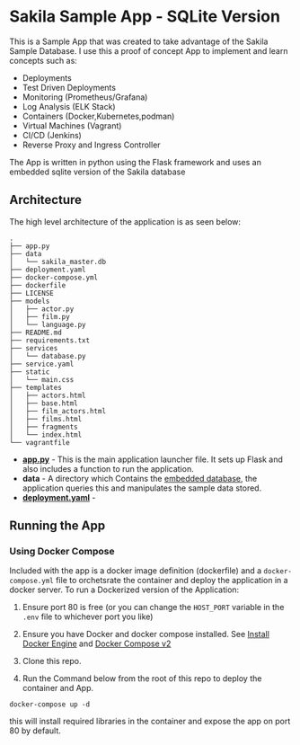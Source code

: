 # Sakila Sample App - SQLite Version

This is a Sample App that was created to take advantage of the Sakila Sample Database. I use this a proof of concept App to implement and learn concepts such as:

- Deployments
- Test Driven Deployments
- Monitoring (Prometheus/Grafana)
- Log Analysis (ELK Stack)
- Containers (Docker,Kubernetes,podman)
- Virtual Machines (Vagrant)
- CI/CD (Jenkins)
- Reverse Proxy and Ingress Controller

The App is written in python using the Flask framework and uses an embedded sqlite version of the Sakila database

## Architecture

The high level architecture of the application is as seen below:

```
.
├── app.py
├── data
│   └── sakila_master.db
├── deployment.yaml
├── docker-compose.yml
├── dockerfile
├── LICENSE
├── models
│   ├── actor.py
│   ├── film.py
│   └── language.py
├── README.md
├── requirements.txt
├── services
│   └── database.py
├── service.yaml
├── static
│   └── main.css
├── templates
│   ├── actors.html
│   ├── base.html
│   ├── film_actors.html
│   ├── films.html
│   ├── fragments
│   └── index.html
└── vagrantfile
```
- [**app.py**](./app.py) - This is the main application launcher file. It sets up Flask and also includes a function to run the application.
- **data** - A directory which Contains the [embedded database](https://github.com/bradleygrant/sakila-sqlite3), the application queries this and manipulates the sample data stored.
- [**deployment.yaml**](./deployment.yaml) - 

## Running the App 

### Using Docker Compose

Included with the app is a docker image definition (dockerfile) and a `docker-compose.yml` file to orchetsrate the container and deploy the application in a docker server. To run a Dockerized version of the Application:

1. Ensure port 80 is free (or you can change the `HOST_PORT` variable in the `.env` file to whichever port you like)

2. Ensure you have Docker and docker compose installed. See [Install Docker Engine](https://docs.docker.com/engine/install/)  and [Docker Compose v2](https://github.com/docker/compose)

3. Clone this repo.

4. Run the Command below from the root of this repo to deploy the container and App.

```docker-compose up -d```

this will install required libraries in the container and expose the app on port 80 by default.

